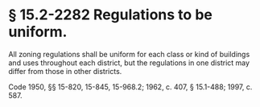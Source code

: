 # § 15.2-2282 Regulations to be uniform.

<p>All zoning regulations shall be uniform for each class or kind of buildings and uses throughout each district, but the regulations in one district may differ from those in other districts.</p><p>Code 1950, §§ 15-820, 15-845, 15-968.2; 1962, c. 407, § 15.1-488; 1997, c. 587.</p>